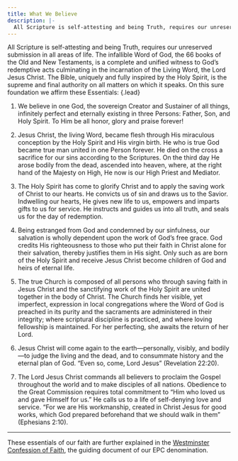```yaml
---
title: What We Believe
description: |-
  All Scripture is self-attesting and being Truth, requires our unreserved submission in all areas of life. The infallible Word of God, the 66 books of the Old and New Testaments, is a complete and unified witness to God's redemptive acts culminating in the incarnation of the Living Word, the Lord Jesus Christ. The Bible, uniquely and fully inspired by the Holy Spirit, is the supreme and final authority on all matters on which it speaks.
---
```


All Scripture is self-attesting and being Truth, requires our unreserved submission in all areas of life. The infallible Word of God, the 66 books of the Old and New Testaments, is a complete and unified witness to God’s redemptive acts culminating in the incarnation of the Living Word, the Lord Jesus Christ. The Bible, uniquely and fully inspired by the Holy Spirit, is the supreme and final authority on all matters on which it speaks. On this sure foundation we affirm these Essentials:
{.lead}

1. We believe in one God, the sovereign Creator and Sustainer of all things, infinitely perfect and eternally existing in three Persons: Father, Son, and Holy Spirit. To Him be all honor, glory and praise forever!

2. Jesus Christ, the living Word, became flesh through His miraculous conception by the Holy Spirit and His virgin birth. He who is true God became true man united in one Person forever. He died on the cross a sacrifice for our sins according to the Scriptures. On the third day He arose bodily from the dead, ascended into heaven, where, at the right hand of the Majesty on High, He now is our High Priest and Mediator.

3. The Holy Spirit has come to glorify Christ and to apply the saving work of Christ to our hearts. He convicts us of sin and draws us to the Savior. Indwelling our hearts, He gives new life to us, empowers and imparts gifts to us for service. He instructs and guides us into all truth, and seals us for the day of redemption.

4. Being estranged from God and condemned by our sinfulness, our salvation is wholly dependent upon the work of God’s free grace. God credits His righteousness to those who put their faith in Christ alone for their salvation, thereby justifies them in His sight. Only such as are born of the Holy Spirit and receive Jesus Christ become children of God and heirs of eternal life.

5. The true Church is composed of all persons who through saving faith in Jesus Christ and the sanctifying work of the Holy Spirit are united together in the body of Christ. The Church finds her visible, yet imperfect, expression in local congregations where the Word of God is preached in its purity and the sacraments are administered in their integrity; where scriptural discipline is practiced, and where loving fellowship is maintained. For her perfecting, she awaits the return of her Lord.

6. Jesus Christ will come again to the earth—personally, visibly, and bodily—to judge the living and the dead, and to consummate history and the eternal plan of God. “Even so, come, Lord Jesus” (Revelation 22:20).

7. The Lord Jesus Christ commands all believers to proclaim the Gospel throughout the world and to make disciples of all nations. Obedience to the Great Commission requires total commitment to “Him who loved us and gave Himself for us.” He calls us to a life of self-denying love and service. “For we are His workmanship, created in Christ Jesus for good works, which God prepared beforehand that we should walk in them” (Ephesians 2:10).

---

These essentials of our faith are further explained in the [Westminster Confession of Faith](https://epc.org/wp-content/uploads/Files/1-Who-We-Are/B-About-The-EPC/WCF-ModernEnglish.pdf), the guiding document of our EPC denomination.
